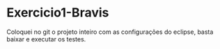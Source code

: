 # Exercicio1-Bravis

 Coloquei no git o projeto inteiro com as configurações do eclipse, basta baixar e executar os testes.
